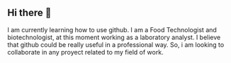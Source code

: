 ## Hi there 👋
I am currently learning how to use github. I am a Food Technologist and biotechnologist, at this moment working as a laboratory analyst. I believe that github could be really useful in a professional way. So, i am looking to collaborate in any proyect related to my field of work.
<!--
**SkyguyPG/SkyguyPG** is a ✨ _special_ ✨ repository because its `README.md` (this file) appears on your GitHub profile.

Here are some ideas to get you started:

- 🔭 I’m currently working on ...
- 🌱 I’m currently learning ...
- 👯 I’m looking to collaborate on ...
- 🤔 I’m looking for help with ...
- 💬 Ask me about ...
- 📫 How to reach me: ...
- 😄 Pronouns: ...
- ⚡ Fun fact: ...
-->
